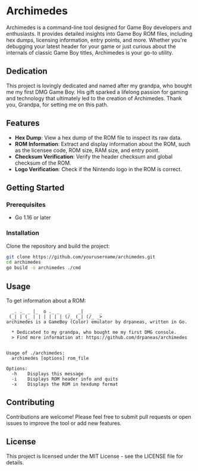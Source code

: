 # Archimedes

Archimedes is a command-line tool designed for Game Boy developers and enthusiasts. It provides detailed insights into Game Boy ROM files, including hex dumps, licensing information, entry points, and more. Whether you're debugging your latest header for your game or just curious about the internals of classic Game Boy titles, Archimedes is your go-to utility.

## Dedication

This project is lovingly dedicated and named after my grandpa, who bought me my first DMG Game Boy. His gift sparked a lifelong passion for gaming and technology that ultimately led to the creation of Archimedes. Thank you, Grandpa, for setting me on this path.

## Features

- **Hex Dump**: View a hex dump of the ROM file to inspect its raw data.
- **ROM Information**: Extract and display information about the ROM, such as the licensee code, ROM size, RAM size, and entry point.
- **Checksum Verification**: Verify the header checksum and global checksum of the ROM.
- **Logo Verification**: Check if the Nintendo logo in the ROM is correct.

## Getting Started

### Prerequisites

- Go 1.16 or later

### Installation

Clone the repository and build the project:

```sh
git clone https://github.com/yourusername/archimedes.git
cd archimedes
go build -o archimedes ./cmd
```

## Usage

To get information about a ROM:

```shell
  _. ._ _ |_  o ._ _   _   _|  _   _ 
 (_| | (_ | | | | | | (/_ (_| (/_ _> 
archimedes is a GameBoy (Color) emulator by drpaneas, written in Go.

  * Dedicated to my grandpa, who bought me my first DMG console.
  > Find more information at: https://github.com/drpaneas/archimedes


Usage of ./archimedes:
  archimedes [options] rom_file

Options:
  -h    Displays this message
  -i    Displays ROM header info and quits
  -x    Displays the ROM in hexdump format
```

## Contributing

Contributions are welcome! Please feel free to submit pull requests or open issues to improve the tool or add new features.

## License
This project is licensed under the MIT License - see the LICENSE file for details.